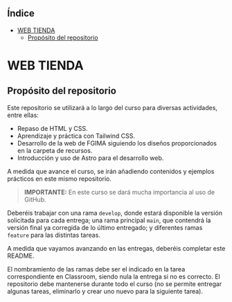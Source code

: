 

## Índice

- [WEB TIENDA](#web-tienda)
  - [Propósito del repositorio](#propósito-del-repositorio)

# WEB TIENDA

## Propósito del repositorio

Este repositorio se utilizará a lo largo del curso para diversas actividades, entre ellas:

- Repaso de HTML y CSS.
- Aprendizaje y práctica con Tailwind CSS.
- Desarrollo de la web de FGIMA siguiendo los diseños proporcionados en la carpeta de recursos.
- Introducción y uso de Astro para el desarrollo web.

A medida que avance el curso, se irán añadiendo contenidos y ejemplos prácticos en este mismo repositorio.

> **IMPORTANTE:** En este curso se dará mucha importancia al uso de GitHub.

Deberéis trabajar con una rama `develop`, donde estará disponible la versión solicitada para cada entrega; una rama principal `main`, que contendrá la versión final ya corregida de lo último entregado; y diferentes ramas `feature` para las distintas tareas.

A medida que vayamos avanzando en las entregas, deberéis completar este README.

El nombramiento de las ramas debe ser el indicado en la tarea correspondiente en Classroom, siendo nula la entrega si no es correcto. El repositorio debe mantenerse durante todo el curso (no se permite entregar algunas tareas, eliminarlo y crear uno nuevo para la siguiente tarea).